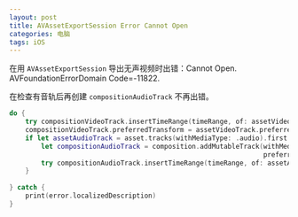 ```yaml
---
layout: post
title: AVAssetExportSession Error Cannot Open
categories: 电脑
tags: iOS
---
```


在用 `AVAssetExportSession` 导出无声视频时出错：Cannot Open. AVFoundationErrorDomain Code=-11822.

在检查有音轨后再创建 `compositionAudioTrack` 不再出错。

```swift
do {
    try compositionVideoTrack.insertTimeRange(timeRange, of: assetVideoTrack, at: CMTime.zero)
    compositionVideoTrack.preferredTransform = assetVideoTrack.preferredTransform
    if let assetAudioTrack = asset.tracks(withMediaType: .audio).first {
        let compositionAudioTrack = composition.addMutableTrack(withMediaType: .audio,
                                                                preferredTrackID: kCMPersistentTrackID_Invalid)!
        try compositionAudioTrack.insertTimeRange(timeRange, of: assetAudioTrack, at: CMTime.zero)
    }
    
} catch {
	print(error.localizedDescription)
}
 ```
